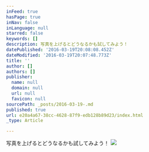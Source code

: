 ```yaml
---
inFeed: true
hasPage: true
inNav: false
inLanguage: null
starred: false
keywords: []
description: 写真を上げるとどうなるかも試してみよう！
datePublished: '2016-03-19T20:08:08.452Z'
dateModified: '2016-03-19T20:07:48.773Z'
title: ''
author: []
authors: []
publisher:
  name: null
  domain: null
  url: null
  favicon: null
sourcePath: _posts/2016-03-19-.md
published: true
url: e20a4a67-38cc-4628-87f9-edb128b89d23/index.html
_type: Article

---
```

写真を上げるとどうなるかも試してみよう！
![](https://the-grid-user-content.s3-us-west-2.amazonaws.com/c86a1512-71ad-46b5-bc32-59f3c1c66996.jpg)